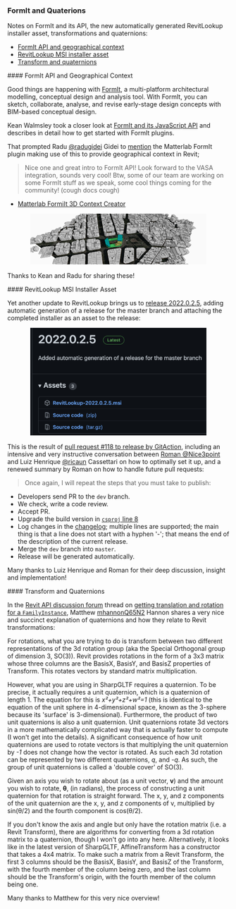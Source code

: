 <head>
<meta http-equiv="Content-Type" content="text/html; charset=utf-8">
<link rel="stylesheet" type="text/css" href="bc.css">
<script src="https://cdn.rawgit.com/google/code-prettify/master/loader/run_prettify.js" type="text/javascript"></script>
</head>

<!---

- FormIt and its JavaScript API
  https://www.keanw.com/2021/11/autodesk-formit-and-its-javascript-api.html

- Matterlab FormIt plugin provides geographical context in Revit
  https://twitter.com/radugidei/status/1458370952652378113?s=20
  Radu Gidei @radugidei
  Replying to @keanw
  Nice one and great intro to FormIt API! Look forward to the VASA integration, sounds very cool! 
  Btw, some of our team are working on some FormIt stuff as we speak, some cool things  coming for the community! (cough docs cough)
  https://github.com/matterlab-co/FormIt-Context-Plugin

- Get translation and rotation for a FamilyInstance (Export)
  https://forums.autodesk.com/t5/revit-api-forum/get-translation-and-rotation-for-a-familyinstance-export/m-p/10758975

twitter:

 the #RevitAPI @AutodeskForge @AutodeskRevit #bim #DynamoBim #ForgeDevCon 

&ndash; 
...

linkedin:

#bim #DynamoBim #ForgeDevCon #Revit #API #IFC #SDK #AI #VisualStudio #Autodesk #AEC #adsk

the [Revit API discussion forum](http://forums.autodesk.com/t5/revit-api-forum/bd-p/160) thread

<center>
<img src="img/" alt="" title="" width="600"/>
<p style="font-size: 80%; font-style:italic"></p>
</center>

-->

### FormIt and Quaterions

Notes on FormIt and its API, the new automatically generated RevitLookup installer asset, transformations and quaternions:

- [FormIt API and geographical context](#2)
- [RevitLookup MSI installer asset](#3)
- [Transform and quaternions](#4)

####<a name="2"></a> FormIt API and Geographical Context

Good things are happening
with [FormIt](https://formit.autodesk.com),
a multi-platform architectural modelling, conceptual design and analysis tool.
With FormIt, you can sketch, collaborate, analyse, and revise early-stage design concepts with BIM-based conceptual design.

Kean Walmsley took a closer look
at [FormIt and its JavaScript API](https://www.keanw.com/2021/11/autodesk-formit-and-its-javascript-api.html) and
describes in detail how to get started with FormIt plugins.

That prompted Radu [@radugidei](https://twitter.com/radugidei) Gidei
to [mention](https://twitter.com/radugidei/status/1458370952652378113?s=20)
the Matterlab FormIt plugin making use of this to provide geographical context in Revit;

> Nice one and great intro to FormIt API!
Look forward to the VASA integration, sounds very cool! 
Btw, some of our team are working on some FormIt stuff as we speak, some cool things  coming for the community! (cough docs cough)

- [Matterlab FormiIt 3D Context Creator](https://github.com/matterlab-co/FormIt-Context-Plugin)

<center>
<img src="img/formit_3d_context_creator.png" alt="3D context creator" title="3D context creator" width="400"/> <!-- 765 -->
</center>

Thanks to Kean and Radu for sharing these!

####<a name="3"></a> RevitLookup MSI Installer Asset

Yet another update to RevitLookup brings us
to [release 2022.0.2.5](https://github.com/jeremytammik/RevitLookup/releases/tag/2022.0.2.5),
adding automatic generation of a release for the master branch and attaching the completed installer as an asset to the release:

<center>
<img src="img/revitlookup_2022_0_2_5.png" alt="RevitLookup 2022.0.2.5" title="RevitLookup 2022.0.2.5" width="400"/> <!-- 978 -->
</center>

This is the result of [pull request #118 tp release by GitAction](https://github.com/jeremytammik/RevitLookup/pull/118),
including an intensive and very instructive conversation
between [Roman @Nice3point](https://github.com/Nice3point)
and Luiz Henrique [@ricaun](https://github.com/ricaun) Cassettari
on how to optimally set it up, and a renewed summary by Roman on how to handle future pull requests:

> Once again, I will repeat the steps that you must take to publish:

- Developers send PR to the `dev` branch.
- We check, write a code review.
- Accept PR.
- Upgrade the build version in [`csproj` line 8](https://github.com/jeremytammik/RevitLookup/blob/dev/RevitLookup/RevitLookup.csproj#L8)
- Log changes in the [changelog](https://github.com/jeremytammik/RevitLookup/blob/dev/Doc/Changelog.md);
  multiple lines are supported;
  the main thing is that a line does not start with a hyphen '-'; 
  that means the end of the description of the current release.
- Merge the `dev` branch into `master`.
- Release will be generated automatically.

Many thanks to Luiz Henrique and Roman for their deep discussion, insight and implementation!

####<a name="4"></a> Transform and Quaternions

In
the [Revit API discussion forum](http://forums.autodesk.com/t5/revit-api-forum/bd-p/160) thread
on [getting translation and rotation for a `FamilyInstance`](https://forums.autodesk.com/t5/revit-api-forum/get-translation-and-rotation-for-a-familyinstance-export/m-p/10758975),
Matthew [mhannonQ65N2](https://forums.autodesk.com/t5/user/viewprofilepage/user-id/8377999) Hannon
shares a very nice and succinct explanation of quaternions and how they relate to Revit transformations:

For rotations, what you are trying to do is transform between two different representations of the 3d rotation group (aka the Special Orthogonal group of dimension 3, SO(3)). Revit provides rotations in the form of a 3x3 matrix whose three columns are the BasisX, BasisY, and BasisZ properties of Transform. This rotates vectors by standard matrix multiplication.

However, what you are using in SharpGLTF requires a quaternion. To be precise, it actually requires a unit quaternion, which is a quaternion of length 1. The equation for this is <i>x²+y²+z²+w²=1</i> (this is identical to the equation of the unit sphere in 4-dimensional space, known as the 3-sphere because its 'surface' is 3-dimensional). Furthermore, the product of two unit quaternions is also a unit quaternion. Unit quaternions rotate 3d vectors in a more mathematically complicated way that is actually faster to compute (I won't get into the details). A significant consequence of how unit quaternions are used to rotate vectors is that multiplying the unit quaternion by <i>-1</i> does not change how the vector is rotated. As such each 3d rotation can be represented by two different quaternions, <i>q</i>, and <i>-q</i>. As such, the group of unit quaternions is called a 'double cover' of SO(3).

Given an axis you wish to rotate about (as a unit vector, <b>v</b>) and the amount you wish to rotate, <b>θ</b>, (in radians), the process of constructing a unit quaternion for that rotation is straight forward. The x, y, and z components of the unit quaternion are the x, y, and z components of v, multiplied by sin(θ/2) and the fourth component is cos(θ/2).

If you don't know the axis and angle but only have the rotation matrix (i.e. a Revit Transform), there are algorithms for converting from a 3d rotation matrix to a quaternion, though I won't go into any here. Alternatively, it looks like in the latest version of SharpGLTF, AffineTransform has a constructor that takes a 4x4 matrix. To make such a matrix from a Revit Transform, the first 3 columns should be the BasisX, BasisY, and BasisZ of the Transform, with the fourth member of the column being zero, and the last column should be the Transform's origin, with the fourth member of the column being one.

Many thanks to Matthew for this very nice overview!
